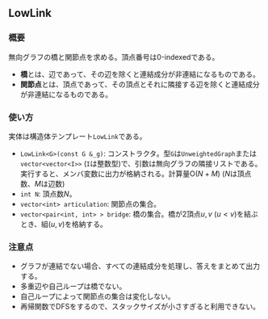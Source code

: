 ## LowLink

### 概要

無向グラフの橋と関節点を求める。頂点番号は0-indexedである。

- **橋**とは、辺であって、その辺を除くと連結成分が非連結になるものである。
- **関節点**とは、頂点であって、その頂点とそれに隣接する辺を除くと連結成分が非連結になるものである。

### 使い方

実体は構造体テンプレート`LowLink`である。

- `LowLink<G>(const G &_g)`: コンストラクタ。型`G`は`UnweightedGraph`または`vector<vector<I>>` (`I`は整数型)で、引数は無向グラフの隣接リストである。実行すると、メンバ変数に出力が格納される。計算量$\mathrm{O}(N+M)$ ($N$は頂点数、$M$は辺数)
- `int N`: 頂点数$N$。
- `vector<int> articulation`: 関節点の集合。
- `vector<pair<int, int> > bridge`: 橋の集合。橋が$2$頂点$u,v$ $(u\lt v)$を結ぶとき、組$(u,v)$を格納する。

### 注意点

- グラフが連結でない場合、すべての連結成分を処理し、答えをまとめて出力する。
- 多重辺や自己ループは橋でない。
- 自己ループによって関節点の集合は変化しない。
- 再帰関数でDFSをするので、スタックサイズが小さすぎると利用できない。

